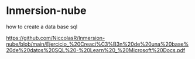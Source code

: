 # Inmersion-nube
how to create a data base sql

https://github.com/NiccolasR/Inmersion-nube/blob/main/Ejercicio_%20Creaci%C3%B3n%20de%20una%20base%20de%20datos%20SQL%20-%20Learn%20_%20Microsoft%20Docs.pdf
